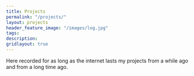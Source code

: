 ```yaml
---
title: Projects
permalink: "/projects/"
layout: projects
header_feature_image: "/images/log.jpg"
tags: 
description: 
gridlayout: true
---
```


Here recorded for as long as the internet lasts my projects from a while ago and from a long time ago.
